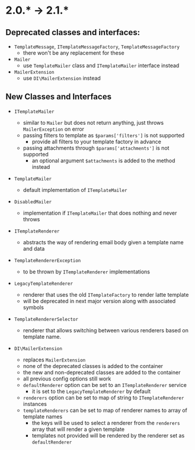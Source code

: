 # 2.0.* -> 2.1.*

## Deprecated classes and interfaces:

* `TemplateMessage`, `ITemplateMessageFactory`, `TemplateMessageFactory`
  * there won't be any replacement for these
* `Mailer`
  * use `TemplateMailer` class and `ITemplateMailer` interface instead  
* `MailerExtension`
  * use `DI\MailerExtension` instead
     
## New Classes and Interfaces

* `ITemplateMailer`
  * similar to `Mailer` but does not return anything, just throws `MailerException` on error
  * passing filters to template as `$params['filters']` is not supported
    * provide all filters to your template factory in advance
  * passing attachments through `$params['attachments']` is not supported
    * an optional argument `$attachments` is added to the method instead

* `TemplateMailer`
  * default implementation of `ITemplateMailer`

* `DisabledMailer`
  * implementation if `ITemplateMailer` that does nothing and never throws

* `ITemplateRenderer`
  * abstracts the way of rendering email body given a template name and data

* `TemplateRendererException`
  * to be thrown by `ITemplateRenderer` implementations

* `LegacyTemplateRenderer`
  * renderer that uses the old `ITemplateFactory` to render latte template
  * will be deprecated in next major version along with associated symbols

* `TemplateRendererSelector`
  * renderer that allows switching between various renderers based on template name.

* `DI\MailerExtension`
  * replaces `MailerExtension`
  * none of the deprecated classes is added to the container
  * the new and non-deprecated classes are added to the container
  * all previous config options still work
  * `defaultRenderer` option can be set to an `ITemplateRenderer` service
    * it is set to the `LegacyTemplateRenderer` by default
  * `renderers` option can be set to map of string to `ITemplateRenderer` instances
  * `templateRenderers` can be set to map of renderer names to array of template names
    * the keys will be used to select a renderer from the `renderers` array that will render a given template
    * templates not provided will be rendered by the renderer set as `defaultRenderer`

